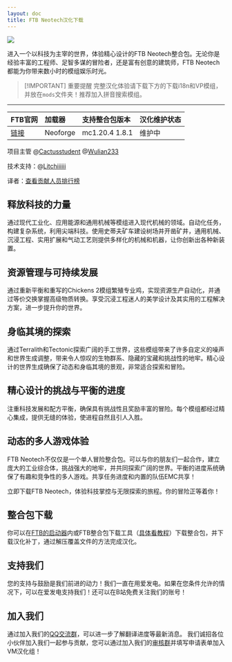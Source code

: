 ```yaml
---
layout: doc
title: FTB Neotech汉化下载
---
```


![](https://feed-the-beast.com/_next/image?url=https%3A%2F%2Fcdn.feed-the-beast.com%2Fblob%2Fc8%2Fc853e9a0534b3e83a2b2dc90fd439db77b8094c5f6b06e92d8e0072212d89bb6.png&w=256&q=75)

进入一个以科技为主宰的世界，体验精心设计的FTB Neotech整合包。无论你是经验丰富的工程师、足智多谋的冒险者，还是富有创意的建筑师，FTB Neotech都能为你带来数小时的模组娱乐时光。

> [!IMPORTANT] 重要提醒
> 完整汉化体验请下载下方的下载i18n和VP模组，并放在`mods`文件夹！推荐加入拼音搜索模组。

<DownloadLinks :methods="[
  { id: 'lanzou', text: '下载汉化', icon: '/imgs/svg/lanzou.svg', link: 'https://vmhanhuazu.lanzoui.com/s/neotech' },
  { id: 'bilibili', text: '汉化教程', icon: '/imgs/svg/bilibili.svg', link: 'https://www.bilibili.com/video/BV1xgsuesEEi/' },
  { id: 'curseforge', text: '下载VP模组', icon: '/imgs/svg/curseforge.svg', link: 'https://www.curseforge.com/minecraft/mc-mods/vault-patcher/download/5472024' },
  { id: 'curseforge', text: '下载i18n模组', icon: '/imgs/svg/curseforge.svg', link: 'https://www.curseforge.com/minecraft/mc-mods/i18nupdatemod/download/5841609' },
  { id: 'modrinth', text: '下载拼音搜索模组', icon: '/imgs/svg/modrinth.svg', link: 'https://modrinth.com/mod/jechunofficial/version/1.20.4-0.1.2' },
  { id: 'lazy', text: '懒汉下载', icon: '/imgs/logo/logo_64.png', link: 'https://vmhanhuazu.lanzoui.com/s/neotech' },
  { id: 'github', text: 'GitHub仓库', icon: '/imgs/svg/github.svg', link: 'https://github.com/VM-Chinese-translate-group/FTB-Neotech/' }
]" />

---

| FTB官网                                                     | 加载器   | 支持整合包版本 | 汉化维护状态 |
| :---------------------------------------------------------- | :------- | :------------- | :----------- |
| [链接](https://feed-the-beast.com/modpacks/123-ftb-neotech) | Neoforge | mc1.20.4 1.8.1 | 维护中       |

项目主管 @[Cactusstudent](https://github.com/Cactusstudent) @[Wulian233](https://github.com/Wulian233)

技术支持：@[Litchiiiiii](https://github.com/Litchiiiiii)

译者：[查看贡献人员排行榜](https://paratranz.cn/projects/10719/leaderboard)

## 释放科技的力量

通过现代工业化、应用能源和通用机械等模组进入现代机械的领域。自动化任务，构建复杂系统，利用尖端科技。使用史蒂夫矿车建设树场并开凿矿井，通用机械、沉浸工程、实用扩展和气动工艺则提供多样化的机械和机器，让你创新出各种新装置。

## 资源管理与可持续发展

通过重新平衡和重写的Chickens 2模组繁殖专业鸡，实现资源生产自动化，并通过等价交换掌握高级物质转换。享受沉浸工程迷人的美学设计及其实用的工程解决方案，进一步提升你的世界。

## 身临其境的探索

通过Terralith和Tectonic探索广阔的手工世界，这些模组带来了许多自定义的噪声和世界生成调整，带来令人惊叹的生物群系、隐藏的宝藏和挑战性的地牢。精心设计的世界生成确保了动态和身临其境的景观，非常适合探索和冒险。

## 精心设计的挑战与平衡的进度

注重科技发展和配方平衡，确保具有挑战性且奖励丰富的冒险。每个模组都经过精心集成，提供无缝的体验，使进程自然且引人入胜。

## 动态的多人游戏体验

FTB Neotech不仅仅是一个单人冒险整合包。可以与你的朋友们一起合作，建立庞大的工业综合体，挑战强大的地牢，并共同探索广阔的世界。平衡的进度系统确保了有趣和竞争性的多人游戏。共享任务进度和内置的队伍EMC共享！

立即下载FTB Neotech，体验科技掌控与无限探索的旅程。你的冒险正等着你！

## 整合包下载

你可以在[FTB的启动器](https://feed-the-beast.com/modpacks/123-ftb-neotech)内或FTB整合包下载工具（[具体看教程](https://www.bilibili.com/read/cv24344019)）下载整合包，并下载汉化补丁，通过解压覆盖文件的方法完成汉化。

## 支持我们

您的支持与鼓励是我们前进的动力！我们一直在用爱发电。如果在您条件允许的情况下，可以在爱发电支持我们！还可以在B站免费关注我们的账号！

## 加入我们

通过加入我们的[QQ交流群](/community)，可以进一步了解翻译进度等最新消息。
我们诚招各位小伙伴加入我们一起参与贡献，您可以通过加入我们的[审核群](/join)并填写申请表单加入VM汉化组！

